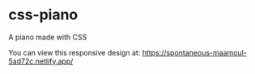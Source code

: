 # css-piano
A piano made with CSS

You can view this responsive design at: https://spontaneous-maamoul-5ad72c.netlify.app/
